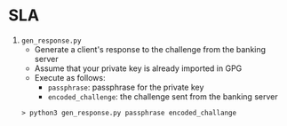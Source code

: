# SLA

1. `gen_response.py`
    * Generate a client's response to the challenge from the banking server
    * Assume that your private key is already imported in GPG
    * Execute as follows:
      * `passphrase`: passphrase for the private key
      * `encoded_challenge`: the challenge sent from the banking server
    ```
    > python3 gen_response.py passphrase encoded_challange
    ```
